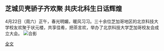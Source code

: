芝城贝壳骄子齐欢聚 共庆北科生日话辉煌
-------------------------------

4月22日（周六）正午，春光明媚，暖风习习。三十余位芝加哥地区的北京科技大学校友欢聚于状元楼，共享佳肴，把茶言欢，举办了北京科技大学芝加哥校友会成立大会。
![合影](http://mmbiz.qpic.cn/mmbiz_jpg/TfZseia90VSRI97Jia5AibGk7yaQHDfc974dSe2oZaoA1TsXK4EMpibC6DIWuaD7ibYv2lxt9OuWTqw70aiciaPqia56Jw/640?wx_fmt=jpeg&wxfrom=5&wx_lazy=1)

[全文](https://mp.weixin.qq.com/s?__biz=MzA3OTE0NjQxNg==&mid=2649172386&idx=1&sn=026f5668af9bc223467fc4e090c99625&chksm=87a4757db0d3fc6bd1c9256a24615596ef3efd6ab42562f9d64ea707c7d39ca0142481960509&mpshare=1&scene=1&srcid=04266wQbUMwigoSVk8VWCkrf#rd)
